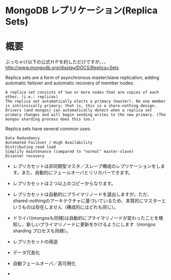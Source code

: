 MongoDB レプリケーション(Replica Sets)
=================

概要
=================

ぶっちゃけ以下の公式ＨＰを約しただけですが、、、
http://www.mongodb.org/display/DOCS/Replica+Sets

Replica sets are a form of asynchronous master/slave replication, adding automatic failover and automatic recovery of member nodes.

    A replica set consists of two or more nodes that are copies of each other. (i.e.: replicas)
    The replica set automatically elects a primary (master). No one member is intrinsically primary; that is, this is a share-nothing design.
    Drivers (and mongos) can automatically detect when a replica set primary changes and will begin sending writes to the new primary. (The mongos sharding process does this too.)

Replica sets have several common uses:

    Data Redundancy
    Automated Failover / High Availability
    Distributing read load
    Simplify maintenance (compared to "normal" master-slave)
    Disaster recovery


* レプリカセットは非同期型マスタ／スレーブ構成のレプリケーションをします。また、自動的にフェールオーバとリリカバーできます。
 * レプリカセットは２つ以上のコピーからなります。
 * レプリカセットは自動的にプライマリノードを選出しますが。ただ、shared-nothingのアーキテクチャに基づいているため、本質的にマスターというものは存在しません（構成的にはどれも同じ）。
 * ドライバ(mongosも同様)は自動的にプライマリノードが変わったことを検知し、新しいプライマリノードに更新をかけるようにします（mongos sharding プロセスも同様）。
 
* レプリカセットの用途
 * データ冗長化
 * 自動フェールオーバ／高可用化
 * 